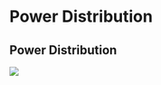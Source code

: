 # Power Distribution

## Power Distribution

![](../../../../.gitbook/assets/Landzo-TFC-Power\_System.png)

